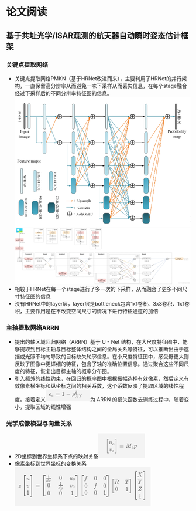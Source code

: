 ﻿# 论文阅读

## 基于共址光学/ISAR观测的航天器自动瞬时姿态估计框架

### 关键点提取网络

 - 关键点提取网络PMKN（基于HRNet改进而来），主要利用了HRNet的并行架构，一直保留高分辨率从而避免一味下采样从而丢失信息，在每个stage融合经过下采样后的不同分辨率特征图的信息。![输入图片说明](/JX/11.27/img/PMKN.png)![输入图片说明](/JX/11.27/img/HRNet.png)
 - 相较于HRNet在每一个stage进行了多一次的下采样，从而融合了更多不同尺寸特征图的信息
 - 没有HRNet中的layer层，layer层是bottleneck包含1x1卷积、3x3卷积、1x1卷积，主要作用是在不改变空间尺寸的情况下进行特征通道的加倍
 ### 主轴提取网络ARRN
  
 -   提出的轴区域回归网络（ARRN）基于 U - Net 结构，在大尺度特征图中，能够提取到目标主轴与目标整体结构之间的全局关系等特征，可以推断出由于遮挡或光照不均匀导致的目标缺失轮廓信息。在小尺度特征图中，感受野更大则反映了图像中更详细的特征，包含了轴的准确位置信息。通过聚合这些不同尺度的特征，恢复出目标主轴的概率分布图。
 -   引入额外的线性约束，在回归的概率图中根据振幅选择有效像素，然后定义有效像素横坐标和纵坐标之间的相关系数，这个系数反映了提取区域的线性程度。接着定义![输入图片说明](/JX/11.27/img/12.png)为 ARRN 的损失函数去训练过程中，随着变小，提取区域的线性增强
 ### **光学成像模型与向量关系**
 
 - 2D坐标到世界坐标系下点的映射关系![输入图片说明](/JX/11.27/img/11.png)
 - 像素坐标到世界坐标的变换关系![输入图片说明](/JX/11.27/img/10.png)

